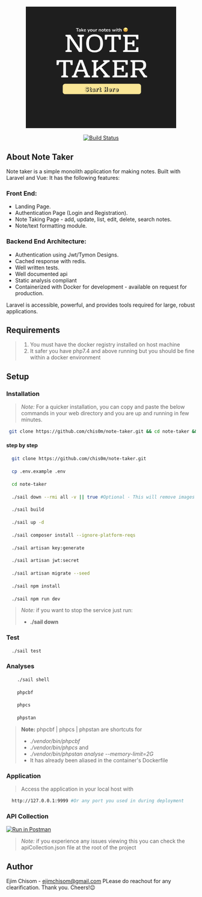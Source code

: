 <p align="center"><img src="https://github.com/chis0m/note-taker/blob/master/public/images/note-taker.png" width="400"></p>
<p align="center">
<a href="https://travis-ci.org/laravel/framework"><img src="https://travis-ci.org/laravel/framework.svg" alt="Build Status"></a>

## About Note Taker

Note taker is a simple monolith application for making notes. Built with Laravel and Vue: It has the following features:

### Front End:

- Landing Page.
- Authentication Page (Login and Registration).
- Note Taking Page - add, update, list, edit, delete, search notes.
- Note/text formatting module.

### Backend End Architecture:

- Authentication using Jwt/Tymon Designs.
- Cached response with redis.
- Well written tests.
- Well documented api
- Static analysis compliant
- Containerized with Docker for development - available on request for production.

Laravel is accessible, powerful, and provides tools required for large, robust applications.

## Requirements
> 1. You must have the docker registry installed on host machine
> 2. It safer you have php7.4 and above running but you should be fine within a docker environment

## Setup

### Installation

> *Note:* For a quicker installation, you can copy and paste the below commands in your web directory
> and you are up and running in few minutes.

```bash
 git clone https://github.com/chis0m/note-taker.git && cd note-taker && ./setup.sh
```

#### step by step

```bash
  git clone https://github.com/chis0m/note-taker.git
  
  cp .env.example .env

  cd note-taker

  ./sail down --rmi all -v || true #Optional - This will remove images that may interfere with the installation
  
  ./sail build

  ./sail up -d
  
  ./sail composer install --ignore-platform-reqs
  
  ./sail artisan key:generate
  
  ./sail artisan jwt:secret
  
  ./sail artisan migrate --seed
  
  ./sail npm install
  
  ./sail npm run dev
```


> *Note:* if you want to stop the service just run:
> - **./sail down**


### Test
```bash
  ./sail test
```


### Analyses

```bash
    ./sail shell
    
    phpcbf
    
    phpcs
    
    phpstan
```

> **Note:**
> phpcbf | phpcs | phpstan are shortcuts for
> - *./vendor/bin/phpcbf* 
> - *./vendor/bin/phpcs* and
> - *./vendor/bin/phpstan analyse --memory-limit=2G*
> - It has already been aliased in the container's Dockerfile

### Application
> Access the application in your local host with
```bash
  http://127.0.0.1:9999 #Or any port you used in during deployment
```

### API Collection

[![Run in Postman](https://run.pstmn.io/button.svg)](https://god.gw.postman.com/run-collection/11854559-b5043f9f-8acf-49f8-a204-4222ab4eba3a?action=collection%2Ffork&collection-url=entityId%3D11854559-b5043f9f-8acf-49f8-a204-4222ab4eba3a%26entityType%3Dcollection%26workspaceId%3D98021da8-8663-4858-9780-e5a1927c64e1)

> *Note:* if you experience any issues viewing this you can check the apiCollection.json file 
> at the root of the project



## Author

Ejim Chisom - ejimchisom@gmail.com
PLease do reachout for any clearification. Thank you. Cheers!😉
